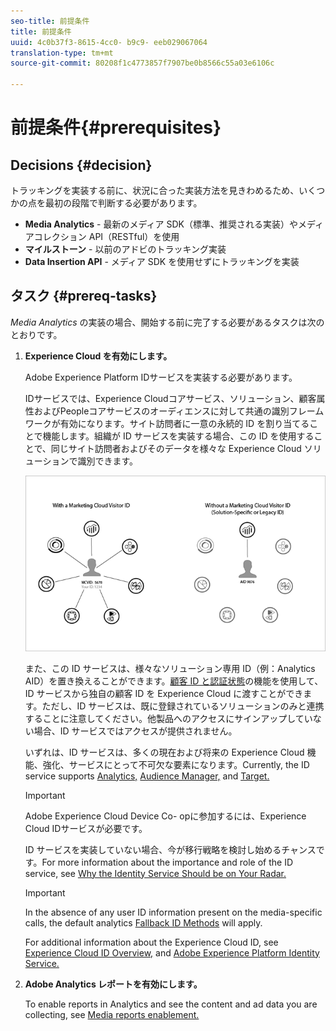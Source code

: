 ```yaml
---
seo-title: 前提条件
title: 前提条件
uuid: 4c0b37f3-8615-4cc0- b9c9- eeb029067064
translation-type: tm+mt
source-git-commit: 80208f1c4773857f7907be0b8566c55a03e6106c

---
```



# 前提条件{#prerequisites}

## Decisions {#decision}

トラッキングを実装する前に、状況に合った実装方法を見きわめるため、いくつかの点を最初の段階で判断する必要があります。

* **Media Analytics** - 最新のメディア SDK（標準、推奨される実装）やメディアコレクション API（RESTful）を使用
* **マイルストーン** - 以前のアドビのトラッキング実装
* **Data Insertion API** - メディア SDK を使用せずにトラッキングを実装

## タスク {#prereq-tasks}

*Media Analytics* の実装の場合、開始する前に完了する必要があるタスクは次のとおりです。

1. **Experience Cloud を有効にします。**

   Adobe Experience Platform IDサービスを実装する必要があります。

   IDサービスでは、Experience Cloudコアサービス、ソリューション、顧客属性およびPeopleコアサービスのオーディエンスに対して共通の識別フレームワークが有効になります。サイト訪問者に一意の永続的 ID を割り当てることで機能します。組織が ID サービスを実装する場合、この ID を使用することで、同じサイト訪問者およびそのデータを様々な Experience Cloud ソリューションで識別できます。

   ![](assets/mc_id_service_graphic.png)

   また、この ID サービスは、様々なソリューション専用 ID（例：Analytics AID）を置き換えることができます。[顧客 ID と認証状態](https://marketing.adobe.com/resources/help/en_US/mcvid/mcvid-authenticated-state.html)の機能を使用して、ID サービスから独自の顧客 ID を Experience Cloud に渡すことができます。ただし、ID サービスは、既に登録されているソリューションのみと連携することに注意してください。他製品へのアクセスにサインアップしていない場合、ID サービスではアクセスが提供されません。

   いずれは、ID サービスは、多くの現在および将来の Experience Cloud 機能、強化、サービスにとって不可欠な要素になります。Currently, the ID service supports [Analytics,](https://www.adobe.com/marketing-cloud/web-analytics.html) [Audience Manager,](https://www.adobe.com/marketing-cloud/data-management-platform.html) and [Target.](https://www.adobe.com/marketing-cloud/testing-targeting.html)

   >[!IMPORTANT]
   >
   >Adobe Experience Cloud Device Co- opに参加するには、Experience Cloud IDサービスが必要です。

   ID サービスを実装していない場合、今が移行戦略を検討し始めるチャンスです。For more information about the importance and role of the ID service, see [Why the Identity Service Should be on Your Radar.](https://blogs.adobe.com/digitalmarketing/analytics/why-new-adobe-marketing-cloud-id-service-should-be-on-your-radar/)

   >[!IMPORTANT]
   >
   >In the absence of any user ID information present on the media-specific calls, the default analytics [Fallback ID Methods](https://docs-author.corp.adobe.com/content/help/en/analytics/implementation/javascript-implementation/unique-visitors/visid-fallback.html) will apply.

   For additional information about the Experience Cloud ID, see [Experience Cloud ID Overview,](https://marketing.adobe.com/resources/help/en_US/mcvid/mcvid-overview.html) and [Adobe Experience Platform Identity Service.](https://marketing.adobe.com/resources/help/en_US/mcvid/)

1. **Adobe Analytics レポートを有効にします。**

   To enable reports in Analytics and see the content and ad data you are collecting, see [Media reports enablement.](../media-reports/media-reports-enable.md)

